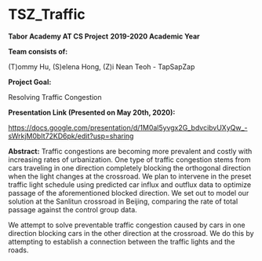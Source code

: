 # TSZ_Traffic
**Tabor Academy AT CS Project**
**2019-2020 Academic Year**

**Team consists of:**

(T)ommy Hu, (S)elena Hong, (Z)i Nean Teoh - TapSapZap

**Project Goal:**

Resolving Traffic Congestion

**Presentation Link (Presented on May 20th, 2020):**

https://docs.google.com/presentation/d/1M0al5yvgx2G_bdvcibvUXyQw_-sWrkjM0bIt72KD6pk/edit?usp=sharing

**Abstract:**
Traffic congestions are becoming more prevalent and costly with increasing rates of urbanization. One type of traffic congestion stems from cars traveling in one direction completely blocking the orthogonal direction when the light changes at the crossroad. We plan to intervene in the preset traffic light schedule using predicted car influx and outflux data to optimize passage of the aforementioned blocked direction. We set out to model our solution at the Sanlitun crossroad in Beijing, comparing the rate of total passage against the control group data. 

We attempt to solve preventable traffic congestion caused by cars in one direction blocking cars in the other direction at the crossroad. We do this by attempting to establish a connection between the traffic lights and the roads. 
